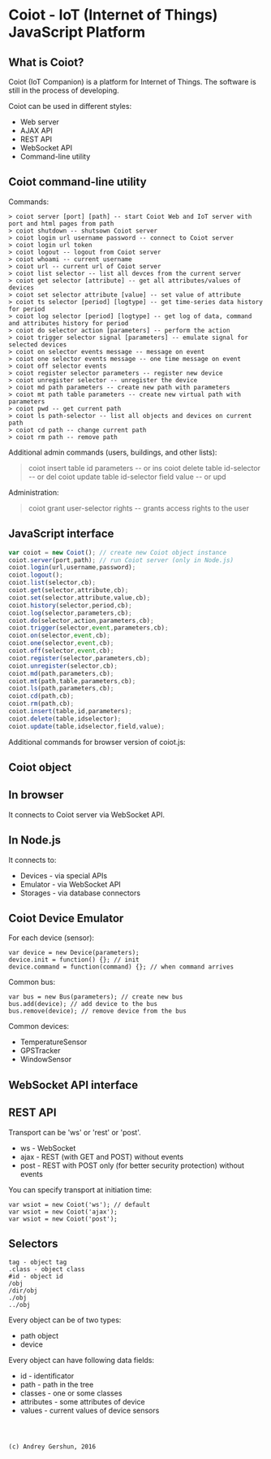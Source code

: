 # Coiot - IoT (Internet of Things) JavaScript Platform

## What is Coiot?

Coiot (IoT Companion) is a platform for Internet of Things. The software is still in the process of developing.

Coiot can be used in different styles:
* Web server
* AJAX API
* REST API
* WebSocket API
* Command-line utility

## Coiot command-line utility

Commands:
```
> coiot server [port] [path] -- start Coiot Web and IoT server with port and html pages from path
> coiot shutdown -- shutsown Coiot server
> coiot login url username password -- connect to Coiot server
> coiot login url token
> coiot logout -- logout from Coiot server
> coiot whoami -- current username
> coiot url -- current url of Coiot server
> coiot list selector -- list all devces from the current server
> coiot get selector [attribute] -- get all attributes/values of devices
> coiot set selector attribute [value] -- set value of attribute
> coiot ts selector [period] [logtype] -- get time-series data history for period
> coiot log selector [period] [logtype] -- get log of data, command and attributes history for period
> coiot do selector action [parameters] -- perform the action
> coiot trigger selector signal [parameters] -- emulate signal for selected devices
> coiot on selector events message -- message on event
> coiot one selector events message -- one time message on event
> coiot off selector events
> coiot register selector parameters -- register new device
> coiot unregister selector -- unregister the device
> coiot md path parameters -- create new path with parameters
> coiot mt path table parameters -- create new virtual path with parameters
> coiot pwd -- get current path
> coiot ls path-selector -- list all objects and devices on current path
> coiot cd path -- change current path
> coiot rm path -- remove path
```
Additional admin commands (users, buildings, and other lists):
> coiot insert table id parameters -- or ins
> coiot delete table id-selector -- or del
> coiot update table id-selector field value -- or upd

Administration:
> coiot grant user-selector rights -- grants access rights to the user

## JavaScript interface
```js
var coiot = new Coiot(); // create new Coiot object instance
coiot.server(port,path); // run Coiot server (only in Node.js)
coiot.login(url,username,password);
coiot.logout();
coiot.list(selector,cb); 
coiot.get(selector,attribute,cb);
coiot.set(selector,attribute,value,cb);
coiot.history(selector,period,cb);
coiot.log(selector,parameters,cb);
coiot.do(selector,action,parameters,cb);
coiot.trigger(selector,event,parameters,cb);
coiot.on(selector,event,cb);
coiot.one(selector,event,cb);
coiot.off(selector,event,cb);
coiot.register(selector,parameters,cb);
coiot.unregister(selector,cb);
coiot.md(path,parameters,cb);
coiot.mt(path,table,parameters,cb);
coiot.ls(path,parameters,cb);
coiot.cd(path,cb);
coiot.rm(path,cb);
coiot.insert(table,id,parameters);
coiot.delete(table,idselector);
coiot.update(table,idselector,field,value);

```
Additional commands for browser version of coiot.js:

## Coiot object

## In browser

It connects to Coiot server via WebSocket API.

## In Node.js

It connects to:
* Devices - via special APIs
* Emulator - via WebSocket API
* Storages - via database connectors

## Coiot Device Emulator
For each device (sensor):
```
var device = new Device(parameters);
device.init = function() {}; // init 
device.command = function(command) {}; // when command arrives
```
Common bus:
```
var bus = new Bus(parameters); // create new bus
bus.add(device); // add device to the bus
bus.remove(device); // remove device from the bus
```
Common devices:
* TemperatureSensor
* GPSTracker
* WindowSensor


## WebSocket API interface

## REST API

Transport can be 'ws' or 'rest' or 'post'.
* ws - WebSocket
* ajax - REST (with GET and POST) without events
* post - REST with POST only (for better security protection) without events

You can specify transport at initiation time:
```
var wsiot = new Coiot('ws'); // default
var wsiot = new Coiot('ajax');
var wsiot = new Coiot('post');
```

## Selectors
```
tag - object tag
.class - object class
#id - object id
/obj
/dir/obj
./obj
../obj
```

Every object can be of two types: 
* path object
* device

Every object can have following data fields:
* id - identificator
* path - path in the tree
* classes - one or some classes
* attributes - some attributes of device
* values - current values of device sensors
```



(c) Andrey Gershun, 2016